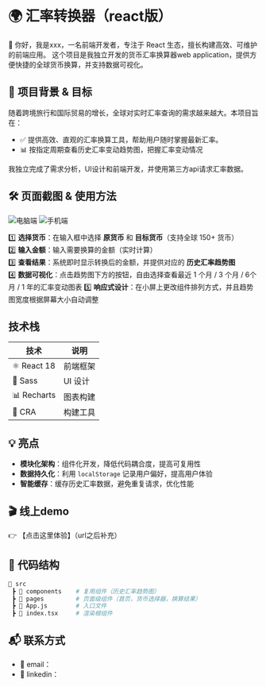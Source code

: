 # 🌍 汇率转换器（react版）

👋 你好，我是xxx，一名前端开发者，专注于 React 生态，擅长构建高效、可维护的前端应用。
这个项目是我独立开发的货币汇率换算器web application，提供方便快捷的全球货币换算，并支持数据可视化。

## 📌 项目背景 & 目标
随着跨境旅行和国际贸易的增长，全球对实时汇率查询的需求越来越大。本项目旨在：

- ✅ 提供高效、直观的汇率换算工具，帮助用户随时掌握最新汇率。
- 📊 按指定周期查看历史汇率变动趋势图，把握汇率变动情况

我独立完成了需求分析，UI设计和前端开发，并使用第三方api请求汇率数据。

## 🛠️ 页面截图 & 使用方法

![电脑端](https://github.com/user-attachments/assets/2bd1741f-b228-4bba-920b-9ea4067e05bc)
![手机端](https://github.com/user-attachments/assets/3893ece1-44e0-4d0f-84cd-b7f23d6877cd)

1️⃣ **选择货币**：在输入框中选择 **原货币** 和 **目标货币**（支持全球 150+ 货币）  
2️⃣ **输入金额**：输入需要换算的金额（实时计算）  
3️⃣ **查看结果**：系统即时显示转换后的金额，并提供对应的 **历史汇率趋势图**  
4️⃣ **数据可视化**：点击趋势图下方的按钮，自由选择查看最近 1 个月 / 3 个月 / 6个月 / 1 年的汇率变动图表
5️⃣ **响应式设计**：在小屏上更改组件排列方式，并且趋势图宽度根据屏幕大小自动调整  

## 技术栈
| 技术 | 说明 |
|------|------|
| ⚛️ React 18 | 前端框架 |
| 🎨 Sass | UI 设计 |
| 📊 Recharts | 图表构建 |
| 🚀 CRA | 构建工具 |

## 💡 亮点 
- **模块化架构**：组件化开发，降低代码耦合度，提高可复用性
- **数据持久化**：利用 `localStorage` 记录用户偏好，提高用户体验
- **智能缓存**：缓存历史汇率数据，避免重复请求，优化性能

## 🎬 线上demo
👉 【点击这里体验】（url之后补充）

 ## 📂 代码结构
```bash
📂 src
 ┣ 📂 components    # 复用组件（历史汇率趋势图）
 ┣ 📂 pages         # 页面级组件（首页，货币选择器，换算结果）
 ┣ 📜 App.js        # 入口文件
 ┣ 📜 index.tsx     # 渲染根组件
``` 

 ## 📬 联系方式
- 📧 email：
- 💼 linkedin：



